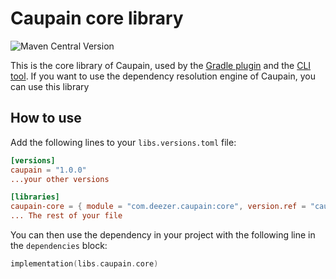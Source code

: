 # Caupain core library

![Maven Central Version](https://img.shields.io/maven-central/v/com.deezer.caupain/core)

This is the core library of Caupain, used by the [Gradle plugin](../gradle-plugin/README.md) and the 
[CLI tool](../cli/README.md). If you want to use the dependency resolution engine of Caupain, you can use this library

## How to use

Add the following lines to your `libs.versions.toml` file:

```toml
[versions]
caupain = "1.0.0"
...your other versions

[libraries]
caupain-core = { module = "com.deezer.caupain:core", version.ref = "caupain" }
... The rest of your file
```

You can then use the dependency in your project with the following line in the `dependencies` block:
```kotlin
implementation(libs.caupain.core)
```